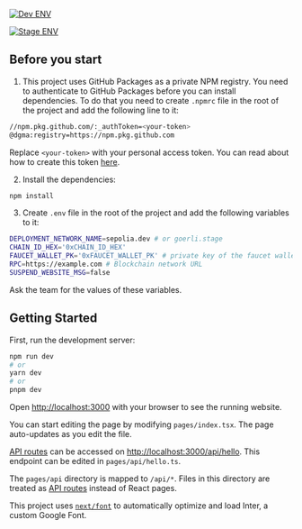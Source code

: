 [![Dev ENV](https://github.com/dgma/web/actions/workflows/release.dev.yml/badge.svg)](https://github.com/dgma/web/actions/workflows/release.dev.yml)

[![Stage ENV](https://github.com/dgma/web/actions/workflows/release.stage.yml/badge.svg)](https://github.com/dgma/web/actions/workflows/release.stage.yml)

## Before you start

1. This project uses GitHub Packages as a private NPM registry. You need to authenticate to GitHub Packages before you can install dependencies. To do that you need to create `.npmrc` file in the root of the project and add the following line to it:

```bash
//npm.pkg.github.com/:_authToken=<your-token>
@dgma:registry=https://npm.pkg.github.com
```

Replace `<your-token>` with your personal access token. You can read about how to create this token [here](https://docs.github.com/en/packages/learn-github-packages/introduction-to-github-packages#authenticating-to-github-packages).

2. Install the dependencies:

```bash
npm install
```

3. Create `.env` file in the root of the project and add the following variables to it:

```bash
DEPLOYMENT_NETWORK_NAME=sepolia.dev # or goerli.stage
CHAIN_ID_HEX='0xCHAIN_ID_HEX'
FAUCET_WALLET_PK='0xFAUCET_WALLET_PK' # private key of the faucet wallet
RPC=https://example.com # Blockchain network URL
SUSPEND_WEBSITE_MSG=false 
```

Ask the team for the values of these variables.

## Getting Started

First, run the development server:

```bash
npm run dev
# or
yarn dev
# or
pnpm dev
```

Open [http://localhost:3000](http://localhost:3000) with your browser to see the running website.

You can start editing the page by modifying `pages/index.tsx`. The page auto-updates as you edit the file.

[API routes](https://nextjs.org/docs/api-routes/introduction) can be accessed on [http://localhost:3000/api/hello](http://localhost:3000/api/hello). This endpoint can be edited in `pages/api/hello.ts`.

The `pages/api` directory is mapped to `/api/*`. Files in this directory are treated as [API routes](https://nextjs.org/docs/api-routes/introduction) instead of React pages.

This project uses [`next/font`](https://nextjs.org/docs/basic-features/font-optimization) to automatically optimize and load Inter, a custom Google Font.
